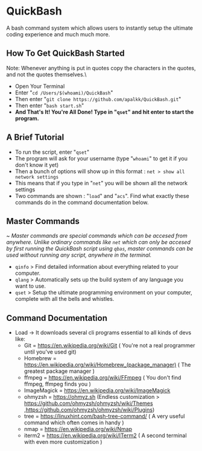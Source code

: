 # QuickBash
A bash command system which allows users to instantly setup the ultimate coding experience and much much more.

## How To Get QuickBash Started
Note: Whenever anything is put in quotes copy the characters in the quotes, and not the quotes themselves.\

* Open Your Terminal
* Enter "```cd /Users/$(whoami)/QuickBash```"
* Then enter "```git clone https://github.com/apalkk/QuickBash.git```"
* Then enter "```bash start.sh```"
* **And That's It! You're All Done! Type in "```qset```" and hit enter to start the program.**

## A Brief Tutorial
* To run the script, enter "```qset```"
* The program will ask for your username (type "```whoami```" to get it if you don't know it yet)
* Then a bunch of options will show up in this format : ```net > show all network settings```
* This means that if you type in "```net```" you will be shown all the network settings
* Two commands are shown : "```load```" and "```acs```". Find what exactly these commands do in the command documentation below.

## Master Commands
~ *Master commands are special commands which can be accesed from anywhere. Unlike ordinary commands like ```net``` which can only be accesed by first running the QuickBash script using ```qbas```, master commands can be used without running any script, anywhere in the terminal.*
* ```qinfo``` > Find detailed information about everything related to your computer.
* ```qlang``` > Automatically sets up the build system of any language you want to use. 
* ```qset```  > Setup the ultimate programming environment on your computer, complete with all the bells and whistles.

## Command Documentation
* Load -> It downloads several cli programs essential to all kinds of devs like:
    *  Git = https://en.wikipedia.org/wiki/Git ( You're not a real programmer until you've used git)
    *  Homebrew = https://en.wikipedia.org/wiki/Homebrew_(package_manager) ( The greatest package manager )
    *  ffmpeg = https://en.wikipedia.org/wiki/FFmpeg ( You don't find ffmpeg, ffmpeg finds you )
    *  ImageMagick = https://en.wikipedia.org/wiki/ImageMagick
    *  ohmyzsh = https://ohmyz.sh (Endless customization > https://github.com/ohmyzsh/ohmyzsh/wiki/Themes ,https://github.com/ohmyzsh/ohmyzsh/wiki/Plugins)
    *  tree = https://linuxhint.com/bash-tree-command/ ( A very useful command which often comes in handy )
    *  nmap = https://en.wikipedia.org/wiki/Nmap
    *  iterm2 = https://en.wikipedia.org/wiki/ITerm2 ( A second terminal with even more customization )
